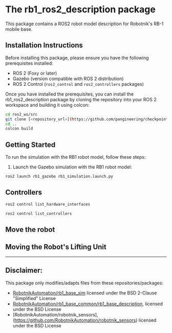# The rb1_ros2_description package

This package contains a ROS2 robot model description for Robotnik's RB-1 mobile base.   

## Installation Instructions
Before installing this package, please ensure you have the following prerequisites installed:
- ROS 2 (Foxy or later)
- Gazebo (version compatible with ROS 2 distribution)
- ROS 2 Control (`ros2_control` and `ros2_controllers` packages)

Once you have installed the prerequisites, you can install the rb1_ros2_description package by cloning the repository into your ROS 2 workspace and building it using colcon:
```bash
cd ros2_ws/src
git clone [<repository_url>](https://github.com/pangineering/checkpoint_8.git)
cd ..
colcon build
```

## Getting Started

To run the simulation with the RB1 robot model, follow these steps:

1. Launch the Gazebo simulation with the RB1 robot model:
```bash
ros2 launch rb1_gazebo rb1_simulation.launch.py
```

## Controllers
```bash
ros2 control list_hardware_interfaces
```
```bash
ros2 control list_controllers
```

## Move the robot
## Moving the Robot's Lifting Unit
---
## Disclaimer:  
This package only modifies/adapts files from these repositories/packages:  
- [RobotnikAutomation/rb1_base_sim](https://github.com/RobotnikAutomation/rb1_base_sim) licensed under the BSD 2-Clause "Simplified" License
- [RobotnikAutomation/rb1_base_common/rb1_base_description](https://github.com/RobotnikAutomation/rb1_base_common/tree/melodic-devel/rb1_base_description), licensed under the BSD License
- [RobotnikAutomation/robotnik_sensors],(https://github.com/RobotnikAutomation/robotnik_sensors) licensed under the BSD License
